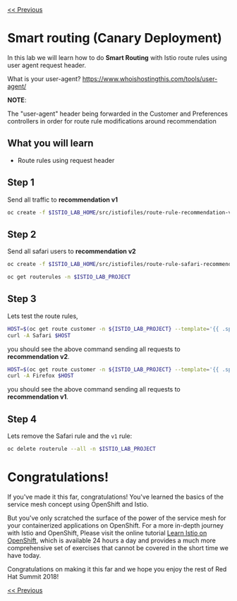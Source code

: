 <div>
 <div style="float: left"><a href="./07-blacklisting.md"><span>&lt;&lt;&nbsp;Previous</span></a></div>
<div style="float: right"><span>&nbsp;</span></div>
<div>
<br/>

# Smart routing (Canary Deployment)

In this lab we will learn how to do **Smart Routing** with Istio route rules using user agent request header.

What is your user-agent? 
https://www.whoishostingthis.com/tools/user-agent/

**NOTE**: 

The "user-agent" header being forwarded in the Customer and Preferences controllers in order for route rule modifications around recommendation

## What you will learn

* Route rules using request header

## Step 1

Send all traffic to **recommendation v1** 

```sh
oc create -f $ISTIO_LAB_HOME/src/istiofiles/route-rule-recommendation-v1.yml -n $ISTIO_LAB_PROJECT
```

## Step 2

Send all safari users to **recommendation v2** 

```sh
oc create -f $ISTIO_LAB_HOME/src/istiofiles/route-rule-safari-recommendation-v2.yml -n tutorial -n $ISTIO_LAB_PROJECT

oc get routerules -n $ISTIO_LAB_PROJECT
```
## Step 3 

Lets test the route rules, 

```sh
HOST=$(oc get route customer -n ${ISTIO_LAB_PROJECT} --template='{{ .spec.host }}')
curl -A Safari $HOST
```
you should see the above command sending all requests to **recommendation v2**.

```sh
HOST=$(oc get route customer -n ${ISTIO_LAB_PROJECT} --template='{{ .spec.host }}')
curl -A Firefox $HOST
```

you should see the above command sending all requests to **recommendation v1**.

## Step 4

Lets remove the Safari rule and the `v1` rule:

```sh
oc delete routerule --all -n $ISTIO_LAB_PROJECT
```

# Congratulations!

If you've made it this far, congratulations! You've learned the basics of the service mesh concept using OpenShift and Istio.

But you've only scratched the surface of the power of the service mesh for your containerized applications on OpenShift. For a more in-depth journey with Istio and OpenShift, Please visit the online tutorial [Learn Istio on OpenShift](https://learn.openshift.com/servicemesh), which is available 24 hours a day and provides a much more comprehensive set of exercises that cannot be covered in the short time we have today.

Congratulations on making it this far and we hope you enjoy the rest of Red Hat Summit 2018!

<div>
 <div style="float: left"><a href="./07-blacklisting.md"><span>&lt;&lt;&nbsp;Previous</span></a></div>
<div>